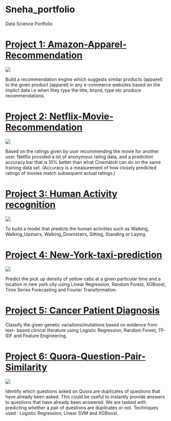 # Sneha_portfolio
Data Science Portfolio

# [Project 1: Amazon-Apparel-Recommendation](https://github.com/Snehitha17/Amazon-Apparel-Recommendation)
<img src='https://camo.githubusercontent.com/f5d3cfebee0e073792efa7a704539cf04c49eda0/68747470733a2f2f327861777830676d756479343731706f3532376c627863642d7770656e67696e652e6e6574646e612d73736c2e636f6d2f77702d636f6e74656e742f75706c6f6164732f323031372f30352f616d617a6f6e66617368696f6e2e6a7067'>

Build a recommendation engine which suggests similar products (apparel) to the given product (apparel) in any e-commerce websites based on the implict data i.e when they type the title, brand, type etc produce recommendations.

# [Project 2: Netflix-Movie-Recommendation](https://github.com/Snehitha17/Netflix-Movie-Recommendation)
<img
src='https://user-images.githubusercontent.com/42392773/52229643-67723e80-28db-11e9-8ef8-4ddd945a34cd.jpg'>

Based on the ratings given by user recommending the movie for another user.
Netflix provided a lot of anonymous rating data, and a prediction accuracy bar that is 10% better than what Cinematch can do on the same training data set. (Accuracy is a measurement of how closely predicted ratings of movies match subsequent actual ratings.)

# [Project 3: Human Activity recognition](https://github.com/Snehitha17/human-activity-recognition)
<img
src='https://dmtyylqvwgyxw.cloudfront.net/instances/132/uploads/images/custom_image/image/675/normal_Human_activity_recognition.jpg?v=1541506221'>

To build a model that predicts the human activities such as Walking, Walking_Upstairs, Walking_Downstairs, Sitting, Standing or Laying.

# [Project 4: New-York-taxi-prediction](https://github.com/Snehitha17/New-York-taxi-prediction)
<img
src='https://miro.medium.com/max/2560/1*0Ov3bD5xNxszuJTBYJjX4w.jpeg'>

Predict the pick up density of yellow cabs at a given particular time and a location in new york city using Linear Regression, Random Forest, XGBoost, Time Series Forecasting and Fourier Transformation.

# [Project 5: Cancer Patient Diagnosis](https://github.com/Snehitha17/Cancer-Diagnosis)

Classify the given genetic variations/mutations based on evidence from text- based clinical literature using Logistic Regression, Random Forest, TF-IDF and Feature Engineering.

# [Project 6: Quora-Question-Pair-Similarity](https://github.com/Snehitha17/Quora-question-pair-similarity)
<img
src='https://miro.medium.com/max/1200/1*YulfXLgM6rhCtaJHDgPPtQ.png'>

Identify which questions asked on Quora are duplicates of questions that have already been asked. This could be useful to instantly provide answers to questions that have already been answered. We are tasked with predicting whether a pair of questions are duplicates or not. Techniques used : Logistic Regression, Linear SVM and XGBoost.
